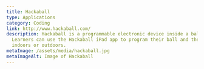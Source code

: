```yaml
---
title: Hackaball
type: Applications
category: Coding
link: http://www.hackaball.com/
description: Hackaball is a programmable electronic device inside a ball.
  Learners can use the Hackaball iPad app to program their ball and then play it
  indoors or outdoors.
metaImage: /assets/media/hackaball.jpg
metaImageAlt: Image of Hackaball
---
```

